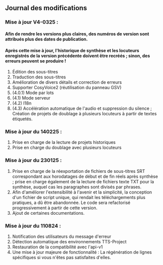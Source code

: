 ## Journal des modifications

### Mise à jour V4-0325 :
#### Afin de rendre les versions plus claires, des numéros de version sont attribués plus des dates de publication.
#### Après cette mise à jour, l'historique de synthèse et les locuteurs enregistrés de la version précédente doivent être recréés ; sinon, des erreurs peuvent se produire !
1. Édition des sous-titres
2. Traduction des sous-titres
3. Amélioration de divers détails et correction de erreurs
4. Supporter CosyVoice2 (réutilisation du panneau GSV)
5. (4.0.1) Mode par lots  
6. (4.1) Mode serveur  
7. (4.2) I18n  
8. (4.3) Accélération automatique de l'audio et suppression du silence ; Création de projets de doublage à plusieurs locuteurs à partir de textes étiquetés.  

### Mise à jour du 140225 :
1. Prise en charge de la lecture de projets historiques
2. Prise en charge du doublage avec plusieurs locuteurs

### Mise à jour du 230125 :
1. Prise en charge de la réexportation de fichiers de sous-titres SRT correspondant aux horodatages de début et de fin réels après synthèse ; prise en charge également de la lecture de fichiers texte TXT pour la synthèse, auquel cas les paragraphes sont divisés par phrases.
2. Afin d'améliorer l'extensibilité à l'avenir et la simplicité, la conception d'un fichier de script unique, qui rendait les téléchargements plus pratiques, a dû être abandonnée. Le code sera refactorisé progressivement à partir de cette version.
3. Ajout de certaines documentations.

### Mise à jour du 110824 :
1. Notification des utilisateurs du message d'erreur
2. Détection automatique des environnements TTS-Project
3. Restauration de la compatibilité avec l'api-v1
4. Une mise à jour majeure de fonctionnalité : La régénération de lignes spécifiques si vous n'êtes pas satisfaites d'elles.